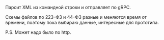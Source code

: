 Парсит XML из командной строки и отправляет по gRPC.

Схемы файлов по 223-ФЗ и 44-ФЗ разные и меняются время от времени,
поэтому пока выбираю данные, интересные для прототипа.

P.S. Может надо было по http.